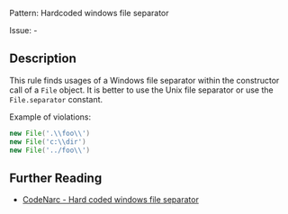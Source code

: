 Pattern: Hardcoded windows file separator

Issue: -

## Description

This rule finds usages of a Windows file separator within the constructor call of a `File` object. It is better to use the Unix file separator or use the `File.separator` constant.

Example of violations:

``` groovy
new File('.\\foo\\')
new File('c:\\dir')
new File('../foo\\')
```

## Further Reading

* [CodeNarc - Hard coded windows file separator](http://codenarc.sourceforge.net/codenarc-rules-basic.html#HardCodedWindowsFileSeparator)
